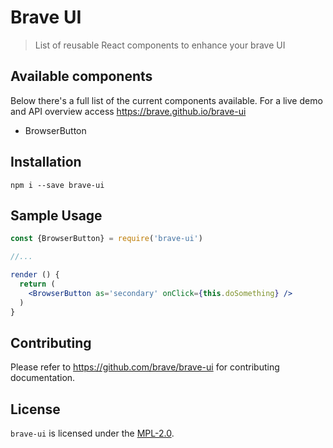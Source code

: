 # Brave UI

> List of reusable React components to enhance your brave UI


## Available components

Below there's a full list of the current components available. For a live demo and API overview access https://brave.github.io/brave-ui

* BrowserButton


## Installation

```
npm i --save brave-ui
```

## Sample Usage

```jsx
const {BrowserButton} = require('brave-ui')

//...

render () {
  return (
    <BrowserButton as='secondary' onClick={this.doSomething} />
  )
}

```


## Contributing

Please refer to https://github.com/brave/brave-ui for contributing documentation.


## License

`brave-ui` is licensed under the [MPL-2.0](https://www.mozilla.org/en-US/MPL/2.0/).

